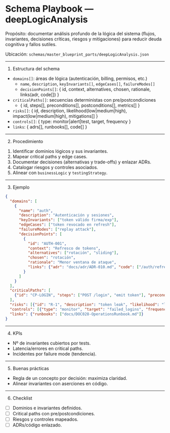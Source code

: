 # Schema Playbook — deepLogicAnalysis

Propósito: documentar análisis profundo de la lógica del sistema (flujos, invariantes, decisiones críticas, riesgos y mitigaciones) para reducir deuda cognitiva y fallos sutiles.

Ubicación: `schemas/master_blueprint_parts/deepLogicAnalysis.json`

---

1) Estructura del schema
- `domains[]`: áreas de lógica (autenticación, billing, permisos, etc.)
  - `name`, `description`, `keyInvariants[]`, `edgeCases[]`, `failureModes[]`
  - `decisionPoints[]`: { id, context, alternatives, chosen, rationale, links(adr, code[]) }
- `criticalPaths[]`: secuencias deterministas con pre/postcondiciones
  - { id, steps[], preconditions[], postconditions[], metrics[] }
- `risks[]`: { id, description, likelihood(low|medium|high), impact(low|medium|high), mitigations[] }
- `controls[]`: { type: monitor|alert|test, target, frequency }
- `links`: { adrs[], runbooks[], code[] }

---

2) Procedimiento
1. Identificar dominios lógicos y sus invariantes.
2. Mapear critical paths y edge cases.
3. Documentar decisiones (alternativas y trade-offs) y enlazar ADRs.
4. Catalogar riesgos y controles asociados.
5. Alinear con `businessLogic` y `testingStrategy`.

---

3) Ejemplo
```json
{
  "domains": [
    {
      "name": "auth",
      "description": "Autenticación y sesiones",
      "keyInvariants": ["token válido firma/exp"],
      "edgeCases": ["token revocado en refresh"],
      "failureModes": ["replay attack"],
      "decisionPoints": [
        {
          "id": "AUTH-001",
          "context": "Refresco de tokens",
          "alternatives": ["rotación", "sliding"],
          "chosen": "rotación",
          "rationale": "Menor ventana de ataque",
          "links": {"adr": "docs/adr/ADR-010.md", "code": ["/auth/refresh.ts"]}
        }
      ]
    }
  ],
  "criticalPaths": [
    {"id": "CP-LOGIN", "steps": ["POST /login", "emit token"], "preconditions": ["user exists"], "postconditions": ["session active"], "metrics": ["latency_ms"]}
  ],
  "risks": [{"id": "R-1", "description": "token leak", "likelihood": "low", "impact": "high", "mitigations": ["short ttl", "revoke api"]}],
  "controls": [{"type": "monitor", "target": "failed_logins", "frequency": "5m"}],
  "links": {"runbooks": ["docs/DOC028-OperationsRunbook.md"]}
}
```

---

4) KPIs
- Nº de invariantes cubiertos por tests.
- Latencia/errores en critical paths.
- Incidentes por failure mode (tendencia).

---

5) Buenas prácticas
- Regla de un concepto por decisión: maximiza claridad.
- Alinear invariantes con aserciones en código.

---

6) Checklist
- [ ] Dominios e invariantes definidos.
- [ ] Critical paths con pre/postcondiciones.
- [ ] Riesgos y controles mapeados.
- [ ] ADRs/código enlazado.
